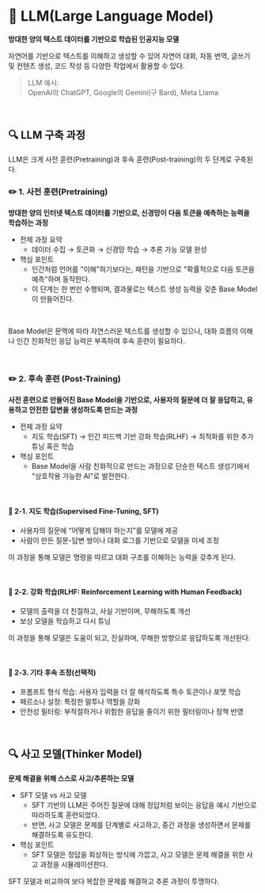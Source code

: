 # 📌 LLM(Large Language Model)
**방대한 양의 텍스트 데이터를 기반으로 학습된 인공지능 모델**

자연어를 기반으로 텍스트를 이해하고 생성할 수 있어 자연어 대화, 자동 번역, 글쓰기 및 컨텐츠 생성, 코드 작성 등 다양한 작업에서 활용할 수 있다.
> LLM 예시:  
> OpenAI의 ChatGPT, Google의 Gemini(구 Bard), Meta Llama

<br>

## 🔍️ LLM 구축 과정
LLM은 크게 사전 훈련(Pretraining)과 후속 훈련(Post-training)의 두 단계로 구축된다.

### ✏️ 1. 사전 훈련(Pretraining)
**방대한 양의 인터넷 텍스트 데이터를 기반으로, 신경망이 다음 토큰을 예측하는 능력을 학습하는 과정**

- 전체 과정 요약
    - 데이터 수집 → 토큰화 → 신경망 학습 → 추론 가능 모델 완성
- 핵심 포인트
    - 인간처럼 언어를 "이해"하기보다는, 패턴을 기반으로 "확률적으로 다음 토큰을 예측"하며 동작한다.
    - 이 단계는 한 번만 수행되며, 결과물로는 텍스트 생성 능력을 갖춘 Base Model이 만들어진다.

<br>

Base Model은 문맥에 따라 자연스러운 텍스트를 생성할 수 있으나, 대화 흐름의 이해나 인간 친화적인 응답 능력은 부족하여 후속 훈련이 필요하다.

<br>

### ✏️ 2. 후속 훈련 (Post-Training)

**사전 훈련으로 만들어진 Base Model을 기반으로, 사용자의 질문에 더 잘 응답하고, 유용하고 안전한 답변을 생성하도록 만드는 과정**

- 전체 과정 요약
    - 지도 학습(SFT) → 인간 피드백 기반 강화 학습(RLHF) → 최적화를 위한 추가 튜닝 혹은 학습
- 핵심 포인트
    - Base Model을 사람 친화적으로 만드는 과정으로 단순한 텍스트 생성기에서 "상호작용 가능한 AI"로 발전한다.

<br>

#### 📝 2-1. 지도 학습(Supervised Fine-Tuning, SFT)
- 사용자의 질문에 “어떻게 답해야 하는지”를 모델에 제공
- 사람이 만든 질문-답변 쌍이나 대화 로그를 기반으로 모델을 미세 조정

이 과정을 통해 모델은 명령을 따르고 대화 구조를 이해하는 능력을 갖추게 된다.

<br>

#### 📝 2-2. 강화 학습(RLHF: Reinforcement Learning with Human Feedback)
- 모델의 출력을 더 친절하고, 사실 기반이며, 무해하도록 개선
- 보상 모델을 학습하고 다시 튜닝

이 과정을 통해 모델은 도움이 되고, 진실하며, 무해한 방향으로 응답하도록 개선된다.

<br>

#### 📝 2-3. 기타 후속 조정(선택적)
- 프롬프트 형식 학습: 사용자 입력을 더 잘 해석하도록 특수 토큰이나 포맷 학습
- 페르소나 설정: 특정한 말투나 역할을 강화
- 안전성 필터링: 부적절하거나 위험한 응답을 줄이기 위한 필터링이나 정책 반영

<br>

## 🔍️ 사고 모델(Thinker Model)
**문제 해결을 위해 스스로 사고/추론하는 모델**

- SFT 모델 vs 사고 모델
    - SFT 기반의 LLM은 주어진 질문에 대해 정답처럼 보이는 응답을 예시 기반으로 따라하도록 훈련되었다.
    - 반면, 사고 모델은 문제를 단계별로 사고하고, 중간 과정을 생성하면서 문제를 해결하도록 유도한다.
- 핵심 포인트
    - SFT 모델은 정답을 회상하는 방식에 가깝고, 사고 모델은 문제 해결을 위한 사고 과정을 시뮬레이션한다.

SFT 모델과 비교하여 보다 복잡한 문제를 해결하고 추론 과정이 투명하다.
